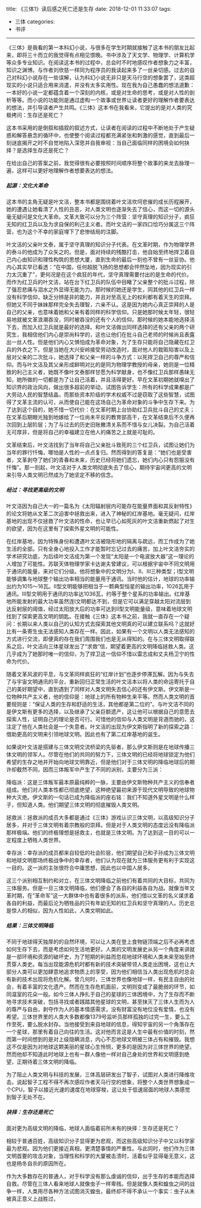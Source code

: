 title: 《三体1》读后感之死亡还是生存
date: 2018-12-01 11:33:07
tags:
- 三体
categories:
- 书评
---

《三体》是我看的第一本科幻小说，与很多在学生时期就接触了这本书的朋友比起来，即将三十而立的我觉得有点相见恨晚。书中涉及了天文学、物理学、计算机学等众多专业知识。在阅读这本书的过程中，总会时不时地感叹作者想象力之丰富，知识之渊博。与作者刘欣慈一样同为程序员的我读起来多了一丝亲切感。过去的自己对科幻小说存在一些误解，认为科幻小说无非只是天马行空的想象罢了，这类超现实的小说只适合用来消遣，并没有太多实用性。现在我为自己愚蠢的想法道歉：一本好的小说一定都蕴含着一个深刻的内核，或是对生命的思考，或是对人性的剖析等等。而小说的功能则是通过虚构一个故事或世界让读者更好的理解作者要表达的想法，并引导读者产生共鸣。《三体》这本书在我看来，它提出的是对人类的究极拷问：生存还是死亡？

<!-- more -->

这本书采用的是倒叙和插叙的叙述方式，让读者在阅读的过程中不断地处于产生疑惑和解答悬念的循环中，也使整个阅读过程都充满紧张和刺激的感觉，直到最后一刻谜底揭开之时不自觉地陷入深思并自我审视：当自己面临同样的困境会如何抉择？是选择生存还是死亡？

在给出自己的答案之前，我觉得很有必要按照时间顺序将整个故事的来龙去脉理一遍，这样可以更好地理解作者想要表达的想法。

##### 起源：文化大革命

这本书的主角无疑是叶文洁，整本书都是围绕着叶文洁坎坷悲催的成长历程展开，她的遭遇让她看清了人性的丑恶，对人类文明也逐渐失去了信心，而这一切的源头毫无疑问是文化大革命。文革大致可以分为三个阵营：坚守真理的知识分子，疯狂无知的红卫兵以及为求自保的利己主义者。而叶文洁的一家四口恰巧分属这三个阵营，也为这个不幸的家庭埋下了悲惨结局的注脚。

叶文洁的父亲叶文泰，属于坚守真理的知识分子代表。在文革时期，作为物理学界的泰斗的他成为了众矢之的。但是，面对持续的残酷打击，他自始至终地捍卫着自己内心由知识和理性构筑的思想大厦，直到生命的最后一刻也不曾有一丝妥协。他内心其实早已看透：“在中国，任何超脱飞扬的思想都会怦然坠地，因为现实的引力太沉重了”，更何况是在这个疯狂的年代，坚守真理需要付出的是生命的代价。而作为红卫兵的叶文洁，站在台下红卫兵的队伍中目睹了父亲整个的批斗过程，除了强忍悲痛与泪水之外显得无能为力。那时候的她还是学生，同其他的红卫兵一样没有科学信仰，缺乏分辨是非的能力，并且对至高无上的权利都有着天生的崇拜。但她又不同于妹妹那样完全失去理智，六亲不认。这是因为她内心真正崇拜的人是自己的父亲，也意味着她和父亲有着同样的科学信仰。只是她那时候太年轻，很轻易地就被文革浪潮吞没，同时被吞没的还有个人的信仰。那时候的她本能地选择活下去，而加入红卫兵就是最好的选择。和叶文洁做出同样选择的还有父亲的两个研究生，我相信他们内心是崇尚科学的，这也让他们在批斗自己老师的时候尚且表露出一丝人性。但是他们内心又惧怕成为革命对象，为了生存只能将自己隐藏在红卫兵的外衣之下。但是当她在大兴安岭接受劳动改造时，面对他人的栽赃陷害以及上层对父亲的二次批斗，她选择了和父亲一样的斗争方式：以死捍卫自己的尊严和信仰。而与叶文洁及其父亲形成鲜明对比的是同为物理学教授的母亲，她则是一位精致的利己主义者，她既不像叶文泰那样甘愿为科学献身，也不像红卫兵那样愚昧无知，她所做的一切都是为了让自己活着，并且活得更好。早在文革初期她就嗅出了知识界的政治风向，做出很多超前的举动，试图告诉学生：所有的科学成果都是广大劳动人民的智慧结晶，而那些资本阶级的学术权威不过是窃取了这些智慧，试图得了文革主流的认可，从而使自己能在这场自己为革命对象的斗争中生存下来。为了达到这个目的，她不惜一切代价：在文革时期上台协助红卫兵批斗自己的丈夫；在文革后期眼光独到地嫁给了一位尚未平反的教育部高干，在文革结束后不久便再次回到上层阶层；为了与过去的历史旧账撇清关系而不惜与女儿决裂。为自己活着无可厚非，但是将自己的幸福建立在他人的痛苦之上就是可耻的。

文革结束后，叶文洁找到了当年将自己父亲批斗致死的三个红卫兵，试图让她们为当年的罪行忏悔，哪怕是人性的一点点复归。然而得到的答复是：“她们也是受害者，文革剥夺了她们的青春和未来，历史已经将她们遗忘，她们内心只有怨狠没有忏悔”。那一刻起，叶文洁对于人类文明彻底失去了信心，期待宇宙间更高的文明来引导人类文明已然成为了她坚定不移的信念。

##### 经过：寻找更高级的文明

叶文洁因为自己大一的一篇名为《太阳辐射层内可能存在能量界面和其反射特性》的论文将她从文革二次迫害中拯救出来，进入了神秘的红岸基地。毫无疑问，红岸基地的出现不仅拯救了叶文洁的性命，也让早已心如死灰的叶文洁重新燃起了对生的欲望，因为在这里有了探索外星文明的可能性。

在红岸基地，因为特殊身份和遭遇叶文洁被隐形地的隔离与疏远，而工作成为了她生活的全部。只有全身心地投入工作才能暂时忘记过去的痛苦，加上叶文洁夯实的学术研究功底，为后续叶文洁成为第一个发现“太阳是一个电波放大器”这一理论的人增加了可能性。苏联天体物理学家卡达谢夫曾建议，可以根据宇宙中不同文明用于通讯的能量，来对它们分级。他将想象中的文明分为Ⅰ、Ⅱ、Ⅲ三种类型；Ⅰ型文明能够调集与地球整个输出功率相当的能量用于通讯。当时他的估计，地球的功率输出约为1015～16瓦。Ⅱ型文明能够把相当于一颗典型恒星的输出功率，1026瓦用于通讯。Ⅲ型文明用于通讯的功率达1036瓦，约等于整个星系的功率输出。红岸基地所能发射的最大功率虽然连Ⅰ文明都达不到，但是它可以满足穿越太阳对流层到达反射层的阈值，经过太阳放大后的功率可达到Ⅱ型文明能量级，意味着地球文明找到了探索更高文明的钥匙。在接触《三体》这本书之前，我就一直存在一个疑问：长期以来人类以自己的认知方式去探索其他文明真的可以建立联系吗？这就好比有一条寄生虫无法感知人类存在一样。因此，如果有一个文明以人类无法感知的方式进行交流，即便真的存在我们周围我们也是无从得知的。在与三体文明取得联系之后，叶文洁向三体星球发出了“求救”信，期望着更高的文明降临拯救人类。这几乎成为了她那时唯一的信仰，为了捍卫这一信仰不惜以雷志成和丈夫杨卫宁的性命为代价。

随着文革风波的平息，与文革同样疯狂的“红岸计划”也逐步停滞瓦解。因为与失去了与宇宙文明通讯的平台，重新回归正常生活的叶文洁本以将人类的命运寄托于自己的美好期望中，直到遇到了同样对人类文明失去信心的还有伊文斯。伊文斯是一位物种共产主义者，他的信仰是：地球上的所有物种生来平等。然而人类文明的首要规则是：“保证人类的生存和舒适的生活，其他都是第二位的”。与叶文洁不同的是伊文斯有更多的选择，以及继承了父亲巨额遗产，这让他可以根据自己的意愿去探索人性，证明自己的理论是否可行。可惜他的信仰与人类文明是背道而驰的，这注定了他在人类社会是一个失意者。叶文洁的出现为伊文斯指明了新的探索之路：借助更高的文明来引领地球文明。因此也有了第二红岸基地的诞生。

如果说叶文洁是搭建与三体文明交流桥梁的先驱者，那么伊文斯则是在地球传播三体文明的领军人。尽管在他们的共同的努力下，三体文明的已经将地球锁定为他们希望的生存之地并开始向地球文明靠近，但是他们对于三体文明的降临地球后的期许却截然不同，因而三体叛军中产生了不同的派别，主要分为三派：

降临派：这是三体叛军最本原最纯粹的一脉，主要由伊文斯物种共产主义的信奉者组成。他们对人类本性都已彻底绝望，这种绝望最初来源于现代文明导致的地球物种大灭绝。伊文斯的一句话已成为降临派的座右铭：我们不知道外星文明是什么样子，但知道人类。他们期望三体文明的彻底摧毁人类文明。

拯救派：拯救派的成员大多都是通过《三体》游戏认识三体文明，以高级知识分子居多，并对于三体文明有着宗教般的崇拜。但是对于人类文明的态度远没有降临派那样极端。他们的终极理想是拯救主，也就是三体文明。为了达到这一目的可以一定程度上牺牲人类世界。

幸存派：幸存派的成员都来自较低的社会阶层，他们期望自己和子孙成为三体文明和地球文明那场终极战争中的幸存者，他们认为现在就为三体服务更有利于实现这一目的。这一派的主张很符合中庸思想，因此也以中国人居多。

这三个派别相互制约和对立，在三体文明降临之前他们有着共同的大目标，共同为三体服务。但是一旦三体文明降临，他们便会了各自的利益各自为战。就像当年文革时期，在“革命军”这一大群体中也有着很多的派系，他们借以文革的名义谋求着各自的利益，而最后沦为牺牲品的只有年幼无知的红卫兵和坚守真理的人。历史总是惊人的相似，因为人性如此，人类文明如此。

##### 结果：三体文明降临

不同于地球得天独厚的的自然环境，可以让人类在登上食物链顶端之后不必再考虑如何生存下去，而是考虑如何生活地更好。人类的文明发展史从另一个角度来讲就是一部环境和资源的破坏史，为了短期的利益而忽视地球环境和人类未来至始至终贯穿人类史。每当出现能源危机时都有新的技术突破带领人类走出困境，这也让大部分人类可以更加肆意地追求物质上的享受，因为他们相信当人类出现危机时总会有新的技术出现将危机化解。曾几何时，三体世界也像地球一样，有民主自由的社会，有着丰富的文化遗产。然而在生存危机面前，文明则变成了最脆弱的环节，如同温室的花朵一般。如今三体人挣扎于自己的星球的三体困境中，为了生存而不断地寻求技术突破，包括寻找或者践踏其他星球的文明，甚至抹灭了三体人生而为人的尊严与自由，剥夺作为人的基本情感需求，没有财富没有地位没有爱情，也没有希望。三体世界里的人类大多数都像1379号监听员那样孤独的过完一生，要么工作至死，要么脱水封存。当他接受到来自地球的信息，得知宇宙的另一个角落存在一个星球，那里有着自己向往的生活。这对他而言这是人生中最有价值的时刻，然而第一时间想到的是对上级隐瞒消息，内心不忍地球文明被三体占有和摧毁。我想这不仅是因为对地球这颗美丽的星球心生怜悯，更多的是因为对三体世界的绝望。然而他却不知道此时地球上也有一群人像他一样对自己身处的世界和文明感到绝望，正期待着三体文明的降临。

为了阻止人类文明与科技的发展，三体高层研发出了智子，试图对人类进行降维攻击。说起智子工程不得不再次感叹作者天马行空的想象，将整个人类世界想象成一个CPU，智子以接近光速的速度在地球穿梭，这让处于低速层面的地球人类感觉到智子无处不在。

##### 抉择：生存还是死亡

面对更为高级文明的降临，地球人面临着前所未有的抉择：生存还是死亡？

相较于普通百姓，高级知识分子显得更为悲观，而这些高级知识分子中又以科学家最为悲观。因为他们更接近真相，更清楚事情的严重性。与此同时，他们作为三体文明首要的攻击对象，当理性和科学的大厦被击溃时，活着似乎显得毫无意义，这也是杨冬自杀的原因所在。

作为大多数存在的普通人，对于科学没有那么虔诚的信仰，出于生存的本能而选择自救。尽管在三体人看来地球人就像虫子一样卑贱。但是就像人类和蝗虫之间的战争一样，人类用尽各种方法试图消灭蝗虫，最终却不得不承认一个事实：虫子从未被真正意义上战胜过，

